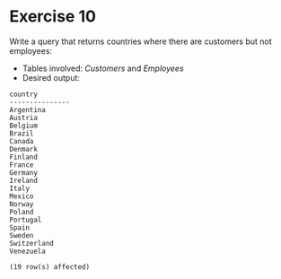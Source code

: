 # Exercise 10

Write a query that returns countries where there are customers but not employees:

* Tables involved: *Customers* and *Employees*
* Desired output:

```
country
---------------
Argentina
Austria
Belgium
Brazil
Canada
Denmark
Finland
France
Germany
Ireland
Italy
Mexico
Norway
Poland
Portugal
Spain
Sweden
Switzerland
Venezuela

(19 row(s) affected)
```